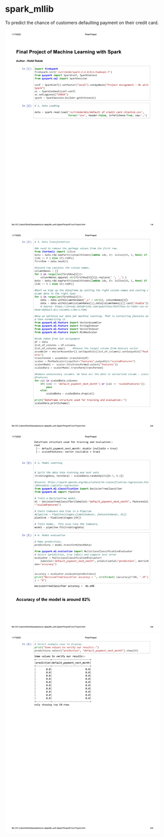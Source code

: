 # spark_mllib
To predict the chance of customers defaulting payment on their credit card.

![Output1](jpgs/Final-Project-page-001.jpg)
![Output2](jpgs/Final-Project-page-002.jpg)
![Output3](jpgs/Final-Project-page-003.jpg)
![Output4](jpgs/Final-Project-page-004.jpg)